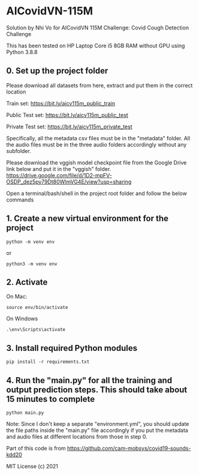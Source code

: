 # AICovidVN-115M
Solution by Nhi Vo for AICovidVN 115M Challenge: Covid Cough Detection Challenge

This has been tested on HP Laptop Core i5 8GB RAM without GPU using Python 3.8.8
 

## 0. Set up the project folder

Please download all datasets from here, extract and put them in the correct location

Train set: https://bit.ly/aicv115m_public_train

Public Test set: https://bit.ly/aicv115m_public_test

Private Test set: https://bit.ly/aicv115m_private_test

Specifically, all the metadata csv files must be in the "metadata" folder. All the audio files must be in the three audio folders accordingly without any subfolder.

Please download the vggish model checkpoint file from the Google Drive link below and put it in the "vggish" folder.
https://drive.google.com/file/d/1D2-mpFV-OSDP_dez5py79Dt80WlmVG4E/view?usp=sharing


Open a terminal/bash/shell in the project root folder and follow the below commands

## 1. Create a new virtual environment for the project
```
python -m venv env
```
or
```
python3 -m venv env
```

## 2. Activate 

On Mac:
```
source env/bin/activate
```

On Windows
```
.\env\Scripts\activate
```

## 3. Install required Python modules
```
pip install -r requirements.txt
```

## 4. Run the "main.py" for all the training and output prediction steps. This should take about 15 minutes to complete 
```
python main.py
```

Note: Since I don't keep a separate "environment.yml", you should update the file paths inside the "main.py" file accordingly if you put the metadata and audio files at different locations from those in step 0.


Part of this code is from https://github.com/cam-mobsys/covid19-sounds-kdd20

MIT License (c) 2021
